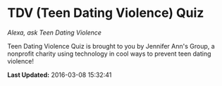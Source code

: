 # TDV (Teen Dating Violence) Quiz
*Alexa, ask Teen Dating Violence*

Teen Dating Violence Quiz is brought to you by Jennifer Ann's Group, a nonprofit charity  using technology in cool ways to prevent teen dating violence!

**Last Updated:** 2016-03-08 15:32:41